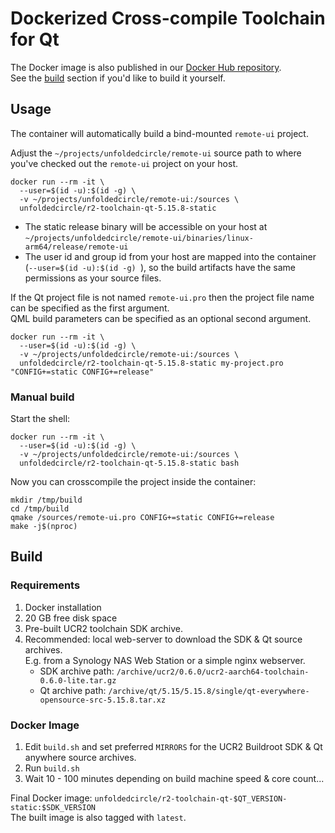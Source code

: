 # Dockerized Cross-compile Toolchain for Qt

The Docker image is also published in our [Docker Hub repository](https://hub.docker.com/u/unfoldedcircle).  
See the [build](#build) section if you'd like to build it yourself.

## Usage

The container will automatically build a bind-mounted `remote-ui` project.

Adjust the `~/projects/unfoldedcircle/remote-ui` source path to where you've checked out the `remote-ui` project on
your host.

```shell
docker run --rm -it \
  --user=$(id -u):$(id -g) \
  -v ~/projects/unfoldedcircle/remote-ui:/sources \
  unfoldedcircle/r2-toolchain-qt-5.15.8-static
```

- The static release binary will be accessible on your host at
  `~/projects/unfoldedcircle/remote-ui/binaries/linux-arm64/release/remote-ui`
- The user id and group id from your host are mapped into the container (`--user=$(id -u):$(id -g) `), so the build
  artifacts have the same permissions as your source files.

If the Qt project file is not named `remote-ui.pro` then the project file name can be specified as the first argument.  
QML build parameters can be specified as an optional second argument.

```shell
docker run --rm -it \
  --user=$(id -u):$(id -g) \
  -v ~/projects/unfoldedcircle/remote-ui:/sources \
  unfoldedcircle/r2-toolchain-qt-5.15.8-static my-project.pro "CONFIG+=static CONFIG+=release"
```

### Manual build

Start the shell:
```shell
docker run --rm -it \
  --user=$(id -u):$(id -g) \
  -v ~/projects/unfoldedcircle/remote-ui:/sources \
  unfoldedcircle/r2-toolchain-qt-5.15.8-static bash
```

Now you can crosscompile the project inside the container:

```shell
mkdir /tmp/build
cd /tmp/build
qmake /sources/remote-ui.pro CONFIG+=static CONFIG+=release
make -j$(nproc)
```

## Build

### Requirements

1. Docker installation
2. 20 GB free disk space
3. Pre-built UCR2 toolchain SDK archive.
4. Recommended: local web-server to download the SDK & Qt source archives.  
   E.g. from a Synology NAS Web Station or a simple nginx webserver.
    - SDK archive path: `/archive/ucr2/0.6.0/ucr2-aarch64-toolchain-0.6.0-lite.tar.gz`
    - Qt archive path:  `/archive/qt/5.15/5.15.8/single/qt-everywhere-opensource-src-5.15.8.tar.xz`

### Docker Image

1. Edit `build.sh` and set preferred `MIRRORS` for the UCR2 Buildroot SDK & Qt anywhere source archives.
2. Run `build.sh`
3. Wait 10 - 100 minutes depending on build machine speed & core count...

Final Docker image: `unfoldedcircle/r2-toolchain-qt-$QT_VERSION-static:$SDK_VERSION`  
The built image is also tagged with `latest`.
